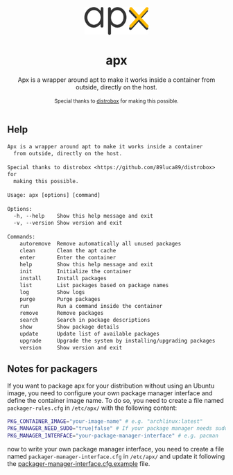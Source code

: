 <div align="center">
  <img src="apx-logo.svg" height="64">
  <h1 align="center">apx</h1>
  <p align="center">Apx is a wrapper around apt to make it works inside a container from outside, directly on the host.</p>
  <small>Special thanks to <a href="https://github.com/89luca89/distrobox">distrobox</a> for making this possible.</small>
</div>

<br/>

## Help
```
Apx is a wrapper around apt to make it works inside a container
  from outside, directly on the host.

Special thanks to distrobox <https://github.com/89luca89/distrobox> for
  making this possible.

Usage: apx [options] [command]

Options:
  -h, --help    Show this help message and exit
  -v, --version Show version and exit

Commands:
    autoremove  Remove automatically all unused packages
    clean       Clean the apt cache
    enter       Enter the container
    help        Show this help message and exit
    init        Initialize the container
    install     Install packages
    list        List packages based on package names
    log         Show logs
    purge       Purge packages
    run         Run a command inside the container
    remove      Remove packages
    search      Search in package descriptions
    show        Show package details
    update      Update list of available packages
    upgrade     Upgrade the system by installing/upgrading packages
    version     Show version and exit
```

## Notes for packagers
If you want to package apx for your distribution without using an Ubuntu image, you
need to configure your own package manager interface and define the container image
name. To do so, you need to create a file named `packager-rules.cfg` in `/etc/apx/`
with the following content:

```bash
PKG_CONTAINER_IMAGE="your-image-name" # e.g. "archlinux:latest"
PKG_MANAGER_NEED_SUDO="true|false" # If your package manager needs sudo
PKG_MANAGER_INTERFACE="your-package-manager-interface" # e.g. pacman
```

now to write your own package manager interface, you need to create a file named
`packager-manager-interface.cfg` in `/etc/apx/` and update it following the
[packager-manager-interface.cfg.example](packager-manager-interface.cfg.example)
file.
